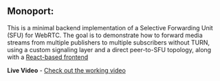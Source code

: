 ## Monoport:

This is a minimal backend implementation of a Selective Forwarding Unit (SFU) for WebRTC. The goal is to demonstrate how to forward media streams from multiple publishers to multiple subscribers without TURN, using a custom signaling layer and a direct peer-to-SFU topology, along with a [React-based frontend](https://github.com/samyak112/streamio-frontend)

**Live Video** - [Check out the working video](https://x.com/samyakjain092/status/1933583951039275431)

